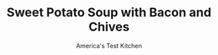 ---
layout: ../../layouts/MarkdownPostLayout.astro
title: Sweet Potato Soup with Bacon and Chives
author: America's Test Kitchen
pubDate: 2023-03-15
description: "A sprinkle of bacon and fresh chives bring out the pure, simple flavor of the soup."
image_url: https://res.cloudinary.com/hksqkdlah/image/upload/ar_1:1,c_fill,dpr_2.0,f_auto,fl_lossy.progressive.strip_profile,g_faces:auto,q_auto:low,w_344/10484_sfs-sweet-potato-soup-with-bacon-and-chives-07
tags: ["Main Courses","Potatoes","Weeknight","Soups"]
calories: 1760
protein: 14
carbohydrates: 55
fats: 
fiber: 7
ingredients: ["6 slices, bacon, chopped","1 , onion, chopped fine","1 teaspoon, packed brown sugar",", Salt and pepper","3 , garlic cloves, minced","2 pounds, sweet potatoes, peeled, quartered lengthwise, and sliced thin","4 cups, low-sodium chicken broth","1 cup, water","2 tablespoons, minced fresh chives"]
serves: 4
time: "30 minutes"
instructions: ["Cook bacon in Dutch oven over medium heat until crisp, 6 to 8 minutes. Using slotted spoon, transfer bacon to paper towel–lined plate; set aside. Discard all but 2 tablespoons bacon fat from now-empty pot. Add onion, sugar, and 1 teaspoon salt and cook, stirring occasionally, until onion is softened, 5 to 7 minutes. Stir in garlic and cook until fragrant, about 30 seconds. Add potatoes, broth, and water and bring to boil. Reduce heat to medium-low and simmer until potatoes are tender, about 10 minutes.","Working in batches, process soup in blender until smooth, 1 to 2 minutes. Season with salt and pepper to taste. Serve soup, sprinkled with bacon and chives."]
nutrition: ["1141 mg Potassium","257 mg Phosphorus","103 mg Calcium","2 mg Iron","72 mg Magnesium","1412 mg Sodium","1 mg Zinc","18 g Fat","6 mg Niacin (B3)","8 g Monounsaturated","3 g Polyunsaturated","9 mg Vitamin C","28 mg Cholesterol","6 g Saturated","7 g Fiber","32 µg Folate (food)","12 g Sugars","10 µg Vitamin K","514 g Water","55 g Carbs","32 µg Folate equivalent (total)","14 g Protein","1616 µg Vitamin A","440 kcal Energy","1 g Sugars, added","1760 calories"]
notes: "If after cooking the bacon you don’t have quite 2 tablespoons of rendered fat in the pot, add olive oil to make up the difference. For a slightly spicy version of this soup, add 1/8 teaspoon cayenne pepper."
---